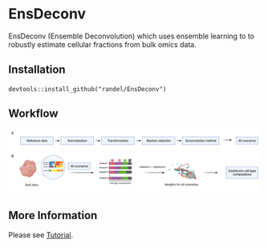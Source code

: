 # EnsDeconv
EnsDeconv (Ensemble Deconvolution) which uses ensemble learning to to robustly estimate cellular fractions from bulk omics data.

## Installation
```
devtools::install_github("randel/EnsDeconv")
```

## Workflow
<img src = "./man/figures/EnsDeconv_algorithm.png">


More Information
-----------------
Please see [Tutorial](http://randel.github.io/EnsDeconv/docs/index.html).
